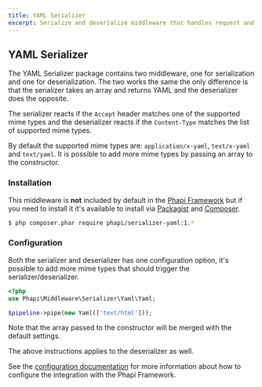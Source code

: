 ```yaml
---
title: YAML Serializer
excerpt: Serialize and deserialize middleware that handles request and response data formatted as YAML
---
```


## YAML Serializer
The YAML Serializer package contains two middleware, one for serialization and one for deserialization. The two works the same the only difference is that the serializer takes an array and returns YAML and the deserializer does the opposite.

The serializer reacts if the <code>Accept</code> header matches one of the supported mime types and the deserializer reacts if the <code>Content-Type</code> matches the list of supported mime types.

By default the supported mime types are: <code>application/x-yaml</code>, <code>text/x-yaml</code> and <code>text/yaml</code>. It is possible to add more mime types by passing an array to the constructor.


### Installation
This middleware is **not** included by default in the [Phapi Framework](https://github.com/phapi/phapi-framework) but if you need to install it it's available to install via [Packagist](https://packagist.org) and [Composer](https://getcomposer.org).

```bash
$ php composer.phar require phapi/serializer-yaml:1.*
```

### Configuration
Both the serializer and deserializer has one configuration option, it's possible to add more mime types that should trigger the serializer/deserializer.

```php
<?php
use Phapi\Middleware\Serializer\Yaml\Yaml;

$pipeline->pipe(new Yaml(['text/html']));
```

Note that the array passed to the constructor will be merged with the default settings.

The above instructions applies to the deserializer as well.

See the [configuration documentation](http://phapi.github.io/docs/started/configuration/) for more information about how to configure the integration with the Phapi Framework.
